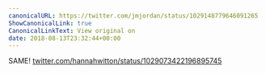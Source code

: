 ```yaml
---
canonicalURL: https://twitter.com/jmjordan/status/1029148779646091265
ShowCanonicalLink: true
CanonicalLinkText: View original on
date: 2018-08-13T23:32:44+00:00
---
```

SAME! [twitter.com/hannahwitton/status/1029073422196895745](https://twitter.com/hannahwitton/status/1029073422196895745)